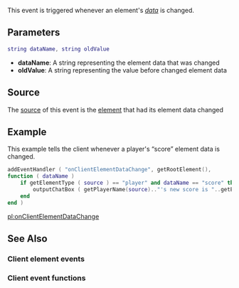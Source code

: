 This event is triggered whenever an element's *[data](/docs/element_data.md "wikilink")* is changed.

Parameters
----------

``` lua
string dataName, string oldValue
```

-   **dataName**: A string representing the element data that was changed
-   **oldValue**: A string representing the value before changed element data

Source
------

The [source](/docs/event_system#event_source.md "wikilink") of this event is the [element](/docs/element.md "wikilink") that had its element data changed

Example
-------

This example tells the client whenever a player's “score” element data is changed.

``` lua
addEventHandler ( "onClientElementDataChange", getRootElement(),
function ( dataName )
    if getElementType ( source ) == "player" and dataName == "score" then
        outputChatBox ( getPlayerName(source).."'s new score is "..getElementData (source, "score").."!" )
    end
end )
```

[pl:onClientElementDataChange](/docs/pl-onclientelementdatachange.md "wikilink")

See Also
--------

### Client element events

### Client event functions
